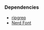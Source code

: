 ### Dependencies
- [ripgrep](https://github.com/BurntSushi/ripgrep#installation)
- [Nerd Font](https://www.nerdfonts.com/)
